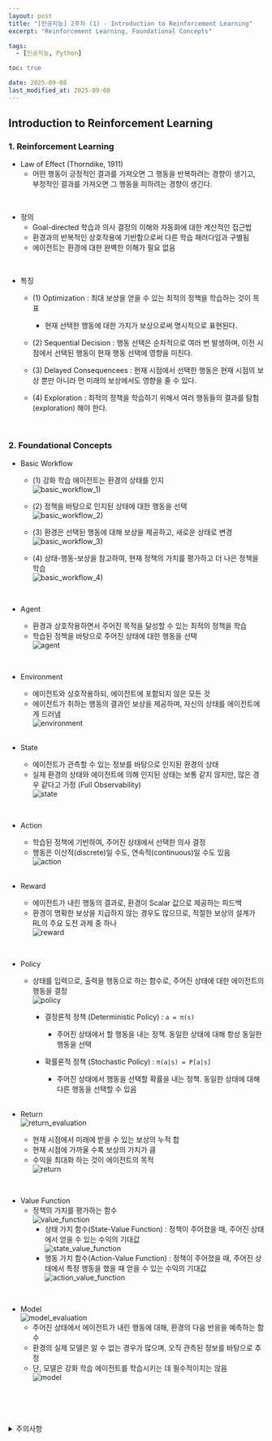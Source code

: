 ```yaml
---
layout: post
title: "[인공지능] 2주차 (1) - Introduction to Reinforcement Learning"
excerpt: "Reinforcement Learning, Foundational Concepts"

tags:
  - [인공지능, Python]

toc: true

date: 2025-09-08
last_modified_at: 2025-09-08
---
```

## Introduction to Reinforcement Learning
### 1. Reinforcement Learning
- Law of Effect (Thorndike, 1911)  
  - 어떤 행동이 긍정적인 결과를 가져오면 그 행동을 반복하려는 경향이 생기고,  
    부정적인 결과를 가져오면 그 행동을 피하려는 경향이 생긴다.  

<br>

- 정의
  - Goal-directed 학습과 의사 결정의 이해와 자동화에 대한 계산적인 접근법
  - 환경과의 반복적인 상호작용에 기반함으로써 다른 학습 패러다임과 구별됨
  - 에이전트는 환경에 대한 완벽한 이해가 필요 없음

<br>

- 특징
  - (1) Optimization : 최대 보상을 얻을 수 있는 최적의 정책을 학습하는 것이 목표
    - 현재 선택한 행동에 대한 가치가 보상으로써 명시적으로 표현된다.

  - (2) Sequential Decision : 행동 선택은 순차적으로 여러 번 발생하며, 이전 시점에서 선택된 행동이 현재 행동 선택에 영향을 미친다.

  - (3) Delayed Consequencees : 현재 시점에서 선택한 행동은 현재 시점의 보상 뿐만 아니라 먼 미래의 보상에서도 영향을 줄 수 있다.

  - (4) Exploration : 최적의 정책을 학습하기 위해서 여러 행동들의 결과를 탐험(exploration) 해야 한다.

<br>

### 2. Foundational Concepts
- Basic Workflow
  - (1) 강화 학습 에이전트는 환경의 상태를 인지  
  ![basic_workflow_1)][def]  

  - (2) 정책을 바탕으로 인지된 상태에 대한 행동을 선택  
  ![basic_workflow_2)][def2]  

  - (3) 환경은 선택된 행동에 대해 보상을 제공하고, 새로운 상태로 변경  
  ![basic_workflow_3)][def3]  

  - (4) 상태-행동-보상을 참고하여, 현재 정책의 가치를 평가하고 더 나은 정책을 학습  
  ![basic_workflow_4)][def4]  

  <br>

- Agent
  - 환경과 상호작용하면서 주어진 목적을 달성할 수 있는 최적의 정책을 학습
  - 학습된 정책을 바탕으로 주어진 상태에 대한 행동을 선택  
  ![agent][def5]  

<br>

- Environment
  - 에이전트와 상호작용하되, 에이전트에 포함되지 않은 모든 것
  - 에이전트가 취하는 행동의 결과인 보상을 제공하며, 자신의 상태를 에이전트에게 드러냄  
  ![environment][def6]  

  <br>

- State
  - 에이전트가 관측할 수 있는 정보를 바탕으로 인지된 환경의 상태
  - 실제 환경의 상태와 에이전트에 의해 인지된 상태는 보통 같지 않지만, 많은 경우 같다고 가정 (Full Observability)  
  ![state][def7]  

<br>

- Action
  - 학습된 정책에 기반하여, 주어진 상태에서 선택한 의사 결정
  - 행동은 이산적(discrete)일 수도, 연속적(continuous)일 수도 있음  
  ![action][def8]  

  <br>

- Reward
  - 에이전트가 내린 행동의 결과로, 환경이 Scalar 값으로 제공하는 피드백
  - 환경이 명확한 보상을 지급하지 않는 경우도 많으므로, 적절한 보상의 설계가 RL의 주요 도전 과제 중 하나  
  ![reward][def9]  

<br>

- Policy
  - 상태를 입력으로, 출력을 행동으로 하는 함수로, 주어진 상태에 대한 에이전트의 행동을 결정  
  ![policy][def10]  
    - 결정론적 정책 (Deterministic Policy) : `a = π(s)`  
      - 주어진 상태에서 할 행동을 내는 정책. 동일한 상태에 대해 항상 동일한 행동을 선택
    - 확률론적 정책 (Stochastic Policy) : `π(a|s) = P[a|s]`  
      - 주어진 상태에서 행동을 선택할 확률을 내는 정책. 동일한 상태에 대해 다른 행동을 선택할 수 있음  

      <br>

- Return  
![return_evaluation][def11]  
  - 현재 시점에서 미래에 받을 수 있는 보상의 누적 합
  - 현재 시점에 가까울 수록 보상의 가치가 큼
  - 수익을 최대화 하는 것이 에이전트의 목적  
  ![return][def12]  

<br>

- Value Function
  - 정책의 가치를 평가하는 함수  
  ![value_function][def13]  
    - 상태 가치 함수(State-Value Function) : 정책이 주어졌을 때, 주어진 상태에서 얻을 수 있는 수익의 기대값  
    ![state_value_function][def14]  
    - 행동 가치 함수(Action-Value Function) : 정책이 주어졌을 때, 주어진 상태에서 특정 행동을 했을 때 얻을 수 있는 수익의 기대값  
    ![action_value_function][def15]  

<br>

- Model  
![model_evaluation][def16]  
  - 주어진 상태에서 에이전트가 내린 행동에 대해, 환경의 다음 반응을 예측하는 함수
  - 환경의 실제 모델은 알 수 없는 경우가 많으며, 오직 관측된 정보를 바탕으로 추정
  - 단, 모델은 강화 학습 에이전트를 학습시키는 데 필수적이지는 않음  
  ![model][def17]  

<br>
<br>
<br>
<br>
<details>
<summary>주의사항</summary>
<div markdown=   "1">

이 포스팅은 강원대학교 최우혁 교수님의 인공지능 수업을 들으며 내용을 정리 한 것입니다.  
수업 내용에 대한 저작권은 교수님께 있으니,  
다른 곳으로의 무분별한 내용 복사를 자제해 주세요.

</div>
</details> 

[def]: https://i.imgur.com/SGyk7yd.png
[def2]: https://i.imgur.com/iNN0aKh.png
[def3]: https://i.imgur.com/8aXi3vH.png
[def4]: https://i.imgur.com/Bh8oGru.png
[def5]: https://i.imgur.com/pEFPc5p.png
[def6]: https://i.imgur.com/NnMFl4v.png
[def7]: https://i.imgur.com/bKUNoRm.png
[def8]: https://i.imgur.com/2eMy1az.png
[def9]: https://i.imgur.com/oe8y9IX.png
[def10]: https://i.imgur.com/DvXDXBK.png
[def11]: https://i.imgur.com/pdZE2F4.png
[def12]: https://i.imgur.com/By6Wjqx.png
[def13]: https://i.imgur.com/ew4TT1k.png
[def14]: https://i.imgur.com/vVWJywV.png
[def15]: https://i.imgur.com/AlEUcFy.png
[def16]: https://i.imgur.com/Ww4hbGm.png
[def17]: https://i.imgur.com/0br95nH.png